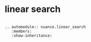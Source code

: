 # linear search

```{eval-rst} 

.. automodule:: nuance.linear_search
   :members:
   :show-inheritance:


```